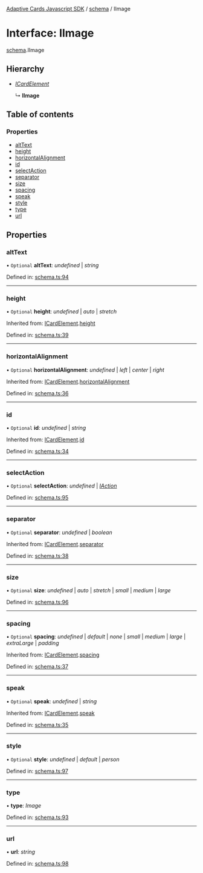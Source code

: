 [Adaptive Cards Javascript SDK](../README.md) / [schema](../modules/schema.md) / IImage

# Interface: IImage

[schema](../modules/schema.md).IImage

## Hierarchy

* [*ICardElement*](schema.icardelement.md)

  ↳ **IImage**

## Table of contents

### Properties

- [altText](schema.iimage.md#alttext)
- [height](schema.iimage.md#height)
- [horizontalAlignment](schema.iimage.md#horizontalalignment)
- [id](schema.iimage.md#id)
- [selectAction](schema.iimage.md#selectaction)
- [separator](schema.iimage.md#separator)
- [size](schema.iimage.md#size)
- [spacing](schema.iimage.md#spacing)
- [speak](schema.iimage.md#speak)
- [style](schema.iimage.md#style)
- [type](schema.iimage.md#type)
- [url](schema.iimage.md#url)

## Properties

### altText

• `Optional` **altText**: *undefined* \| *string*

Defined in: [schema.ts:94](https://github.com/microsoft/AdaptiveCards/blob/0938a1f10/source/nodejs/adaptivecards/src/schema.ts#L94)

___

### height

• `Optional` **height**: *undefined* \| *auto* \| *stretch*

Inherited from: [ICardElement](schema.icardelement.md).[height](schema.icardelement.md#height)

Defined in: [schema.ts:39](https://github.com/microsoft/AdaptiveCards/blob/0938a1f10/source/nodejs/adaptivecards/src/schema.ts#L39)

___

### horizontalAlignment

• `Optional` **horizontalAlignment**: *undefined* \| *left* \| *center* \| *right*

Inherited from: [ICardElement](schema.icardelement.md).[horizontalAlignment](schema.icardelement.md#horizontalalignment)

Defined in: [schema.ts:36](https://github.com/microsoft/AdaptiveCards/blob/0938a1f10/source/nodejs/adaptivecards/src/schema.ts#L36)

___

### id

• `Optional` **id**: *undefined* \| *string*

Inherited from: [ICardElement](schema.icardelement.md).[id](schema.icardelement.md#id)

Defined in: [schema.ts:34](https://github.com/microsoft/AdaptiveCards/blob/0938a1f10/source/nodejs/adaptivecards/src/schema.ts#L34)

___

### selectAction

• `Optional` **selectAction**: *undefined* \| [*IAction*](schema.iaction.md)

Defined in: [schema.ts:95](https://github.com/microsoft/AdaptiveCards/blob/0938a1f10/source/nodejs/adaptivecards/src/schema.ts#L95)

___

### separator

• `Optional` **separator**: *undefined* \| *boolean*

Inherited from: [ICardElement](schema.icardelement.md).[separator](schema.icardelement.md#separator)

Defined in: [schema.ts:38](https://github.com/microsoft/AdaptiveCards/blob/0938a1f10/source/nodejs/adaptivecards/src/schema.ts#L38)

___

### size

• `Optional` **size**: *undefined* \| *auto* \| *stretch* \| *small* \| *medium* \| *large*

Defined in: [schema.ts:96](https://github.com/microsoft/AdaptiveCards/blob/0938a1f10/source/nodejs/adaptivecards/src/schema.ts#L96)

___

### spacing

• `Optional` **spacing**: *undefined* \| *default* \| *none* \| *small* \| *medium* \| *large* \| *extraLarge* \| *padding*

Inherited from: [ICardElement](schema.icardelement.md).[spacing](schema.icardelement.md#spacing)

Defined in: [schema.ts:37](https://github.com/microsoft/AdaptiveCards/blob/0938a1f10/source/nodejs/adaptivecards/src/schema.ts#L37)

___

### speak

• `Optional` **speak**: *undefined* \| *string*

Inherited from: [ICardElement](schema.icardelement.md).[speak](schema.icardelement.md#speak)

Defined in: [schema.ts:35](https://github.com/microsoft/AdaptiveCards/blob/0938a1f10/source/nodejs/adaptivecards/src/schema.ts#L35)

___

### style

• `Optional` **style**: *undefined* \| *default* \| *person*

Defined in: [schema.ts:97](https://github.com/microsoft/AdaptiveCards/blob/0938a1f10/source/nodejs/adaptivecards/src/schema.ts#L97)

___

### type

• **type**: *Image*

Defined in: [schema.ts:93](https://github.com/microsoft/AdaptiveCards/blob/0938a1f10/source/nodejs/adaptivecards/src/schema.ts#L93)

___

### url

• **url**: *string*

Defined in: [schema.ts:98](https://github.com/microsoft/AdaptiveCards/blob/0938a1f10/source/nodejs/adaptivecards/src/schema.ts#L98)

